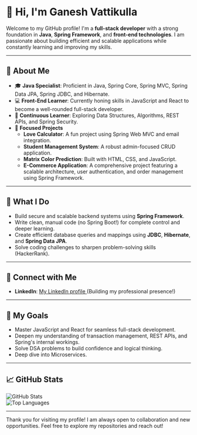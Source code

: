 <!--
**ganeshvattikulla/ganeshvattikulla** is a ✨ _special_ ✨ repository because its `README.md` (this file) appears on your GitHub profile.

Here are some ideas to get you started:

- 🔭 I’m currently working on ...
- 🌱 I’m currently learning ...
- 👯 I’m looking to collaborate on ...
- 🤔 I’m looking for help with ...
- 💬 Ask me about ...
- 📫 How to reach me: ...
- 😄 Pronouns: ...
- ⚡ Fun fact: ...
-->
# 👋 Hi, I'm Ganesh Vattikulla 

Welcome to my GitHub profile! I'm a **full-stack developer** with a strong foundation in **Java**, **Spring Framework**, and **front-end technologies**. I am passionate about building efficient and scalable applications while constantly learning and improving my skills.

---

## 🚀 About Me  
- 🎓 **Java Specialist**: Proficient in Java, Spring Core, Spring MVC, Spring Data JPA, Spring JDBC, and Hibernate.  
- 💻 **Front-End Learner**: Currently honing skills in JavaScript and React to become a well-rounded full-stack developer.  
- 🌱 **Continuous Learner**: Exploring Data Structures, Algorithms, REST APIs, and Spring Security.  
- 🎯 **Focused Projects**
  - **Love Calculator**: A fun project using Spring Web MVC and email integration.  
  - **Student Management System**: A robust admin-focused CRUD application.  
  - **Matrix Color Prediction**: Built with HTML, CSS, and JavaScript.
  - **E-Commerce Application**: A comprehensive project featuring a scalable architecture, user authentication, and order management using Spring Framework.  

---

## 💼 What I Do  
- Build secure and scalable backend systems using **Spring Framework**.  
- Write clean, manual code (no Spring Boot!) for complete control and deeper learning.  
- Create efficient database queries and mappings using **JDBC**, **Hibernate**, and **Spring Data JPA**.  
- Solve coding challenges to sharpen problem-solving skills (HackerRank).  

---

## 🔗 Connect with Me  
- **LinkedIn**: [My LinkedIn profile ](https://www.linkedin.com/in/vattikullaganesh) (Building my professional presence!)  

---

## 🌟 My Goals  
- Master JavaScript and React for seamless full-stack development.  
- Deepen my understanding of transaction management, REST APIs, and Spring's internal workings.  
- Solve DSA problems to build confidence and logical thinking.
- Deep dive into Microservices.

---

## 📈 GitHub Stats  
![GitHub Stats](https://github-readme-stats.vercel.app/api?username=ganeshvattikulla&show_icons=true&theme=radical)  
![Top Languages](https://github-readme-stats.vercel.app/api/top-langs/?username=ganeshvattikulla&layout=compact&theme=radical)  

---

Thank you for visiting my profile! I am always open to collaboration and new opportunities. Feel free to explore my repositories and reach out!
